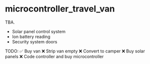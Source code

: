 # microcontroller_travel_van
TBA.

- Solar panel control system 
- Ion battery reading
- Security system doors

TODO:
✅ Buy van
❌ Strip van empty
❌ Convert to camper
❌ Buy solar panels
❌ Code controller and buy microcontroller
